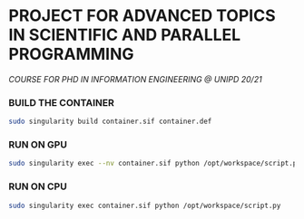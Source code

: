 PROJECT FOR ADVANCED TOPICS IN SCIENTIFIC AND PARALLEL PROGRAMMING
===

*COURSE FOR PHD IN INFORMATION ENGINEERING @ UNIPD 20/21*

### BUILD THE CONTAINER
```bash
sudo singularity build container.sif container.def
```

### RUN ON GPU
```bash
sudo singularity exec --nv container.sif python /opt/workspace/script.py
```

### RUN ON CPU
```bash
sudo singularity exec container.sif python /opt/workspace/script.py
```